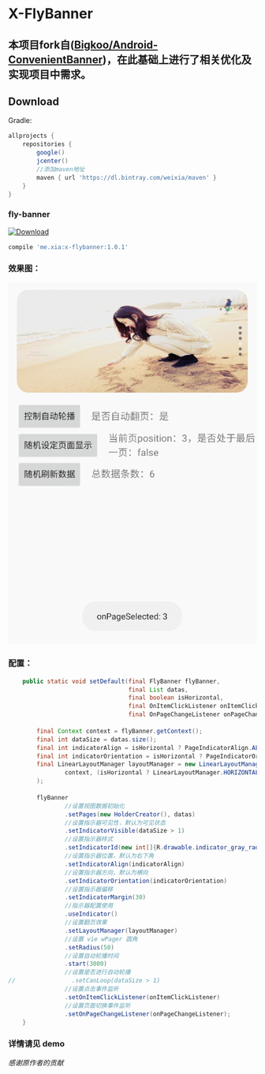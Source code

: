 # X-FlyBanner
## 本项目fork自([Bigkoo/Android-ConvenientBanner](https://github.com/Bigkoo/Android-ConvenientBanner))，在此基础上进行了相关优化及实现项目中需求。

## Download

Gradle:
```groovy
allprojects {
    repositories {
        google()
        jcenter()
        //添加maven地址
        maven { url 'https://dl.bintray.com/weixia/maven' }
    }
}
```

### fly-banner
[ ![Download](https://api.bintray.com/packages/weixia/maven/x-flybanner/images/download.svg) ](https://bintray.com/weixia/maven/x-flybanner/_latestVersion)
```groovy
compile 'me.xia:x-flybanner:1.0.1'
```

### 效果图：
![](screenshot/GIF_1.gif)

### 配置：
```java
    public static void setDefault(final FlyBanner flyBanner,
                                  final List datas,
                                  final boolean isHorizontal,
                                  final OnItemClickListener onItemClickListener,
                                  final OnPageChangeListener onPageChangeListener) {

        final Context context = flyBanner.getContext();
        final int dataSize = datas.size();
        final int indicatorAlign = isHorizontal ? PageIndicatorAlign.ALIGN_RIGHT_BOTTOM : PageIndicatorAlign.ALIGN_RIGHT_CENTER;
        final int indicatorOrientation = isHorizontal ? PageIndicatorOrientation.HORIZONTAL : PageIndicatorOrientation.VERTICAL;
        final LinearLayoutManager layoutManager = new LinearLayoutManager(
                context, (isHorizontal ? LinearLayoutManager.HORIZONTAL : LinearLayoutManager.VERTICAL), false
        );

        flyBanner
                //设置视图数据初始化
                .setPages(new HolderCreator(), datas)
                //设置指示器可见性，默认为可见状态
                .setIndicatorVisible(dataSize > 1)
                //设置指示器样式
                .setIndicatorId(new int[]{R.drawable.indicator_gray_radius, R.drawable.indicator_white_radius})
                //设置指示器位置，默认为右下角
                .setIndicatorAlign(indicatorAlign)
                //设置指示器方向，默认为横向
                .setIndicatorOrientation(indicatorOrientation)
                //设置指示器偏移
                .setIndicatorMargin(30)
                //指示器配置使用
                .useIndicator()
                //设置翻页效果
                .setLayoutManager(layoutManager)
                //设置 vie wPager 圆角
                .setRadius(50)
                //设置自动轮播时间
                .start(3000)
                //设置是否进行自动轮播
//                .setCanLoop(dataSize > 1)
                //设置点击事件监听
                .setOnItemClickListener(onItemClickListener)
                //设置页面切换事件监听
                .setOnPageChangeListener(onPageChangeListener);
    }
```

### 详情请见 demo

*感谢原作者的贡献*